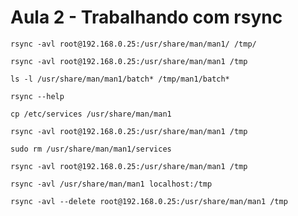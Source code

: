 # Aula 2 - Trabalhando com rsync

```shell
rsync -avl root@192.168.0.25:/usr/share/man/man1/ /tmp/
```
```shell
rsync -avl root@192.168.0.25:/usr/share/man/man1 /tmp
```
```shell
ls -l /usr/share/man/man1/batch* /tmp/man1/batch*
```
```shell
rsync --help
```
```shell
cp /etc/services /usr/share/man/man1
```
```shell
rsync -avl root@192.168.0.25:/usr/share/man/man1 /tmp
```
```shell
sudo rm /usr/share/man/man1/services
```
```shell
rsync -avl root@192.168.0.25:/usr/share/man/man1 /tmp
```
```shell
rsync -avl /usr/share/man/man1 localhost:/tmp
```
```shell
rsync -avl --delete root@192.168.0.25:/usr/share/man/man1 /tmp
```
